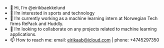 - 👋 Hi, I’m @eirikbaekkelund
- 👀 I’m interested in sports and technology
- 🌱 I’m currently working as a machine learning intern at Norwegian Tech firms RePack and Huddly.
- 💞️ I’m looking to collaborate on any projects related to machine learning applications.
- 📫 How to reach me: 
email: eirikaab@icloud.com
| phone:  +4745297350

<!---
eirikbaekkelund/eirikbaekkelund is a ✨ special ✨ repository because its `README.md` (this file) appears on your GitHub profile.
You can click the Preview link to take a look at your changes.
--->
